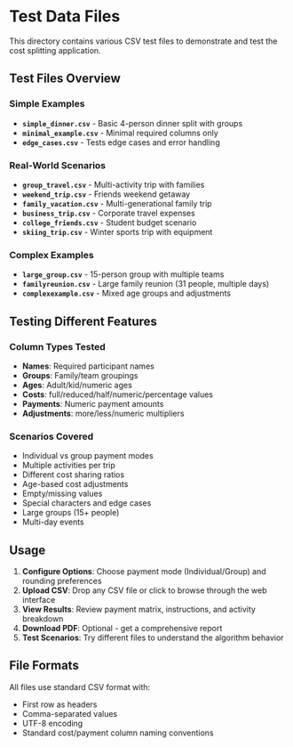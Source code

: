 # Test Data Files

This directory contains various CSV test files to demonstrate and test the cost splitting application.

## Test Files Overview

### Simple Examples
- **`simple_dinner.csv`** - Basic 4-person dinner split with groups
- **`minimal_example.csv`** - Minimal required columns only
- **`edge_cases.csv`** - Tests edge cases and error handling

### Real-World Scenarios
- **`group_travel.csv`** - Multi-activity trip with families
- **`weekend_trip.csv`** - Friends weekend getaway
- **`family_vacation.csv`** - Multi-generational family trip
- **`business_trip.csv`** - Corporate travel expenses
- **`college_friends.csv`** - Student budget scenario
- **`skiing_trip.csv`** - Winter sports trip with equipment

### Complex Examples
- **`large_group.csv`** - 15-person group with multiple teams
- **`familyreunion.csv`** - Large family reunion (31 people, multiple days)
- **`complexexample.csv`** - Mixed age groups and adjustments

## Testing Different Features

### Column Types Tested
- **Names**: Required participant names
- **Groups**: Family/team groupings
- **Ages**: Adult/kid/numeric ages
- **Costs**: full/reduced/half/numeric/percentage values
- **Payments**: Numeric payment amounts
- **Adjustments**: more/less/numeric multipliers

### Scenarios Covered
- Individual vs group payment modes
- Multiple activities per trip
- Different cost sharing ratios
- Age-based cost adjustments
- Empty/missing values
- Special characters and edge cases
- Large groups (15+ people)
- Multi-day events

## Usage
1. **Configure Options**: Choose payment mode (Individual/Group) and rounding preferences
2. **Upload CSV**: Drop any CSV file or click to browse through the web interface
3. **View Results**: Review payment matrix, instructions, and activity breakdown
4. **Download PDF**: Optional - get a comprehensive report
5. **Test Scenarios**: Try different files to understand the algorithm behavior

## File Formats
All files use standard CSV format with:
- First row as headers
- Comma-separated values
- UTF-8 encoding
- Standard cost/payment column naming conventions